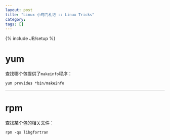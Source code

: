 ```yaml
---
layout: post
title: "Linux 小窍门札记 :: Linux Tricks"
category: 
tags: []
---
```

{% include JB/setup %}

# yum

查找哪个包提供了`makeinfo`程序：

    yum provides *bin/makeinfo

* * *

# rpm

查找某个包的相关文件：

    rpm -qs libgfortran

